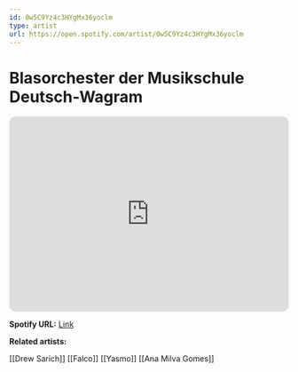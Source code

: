 ```yaml
---
id: 0w5C9Yz4c3HYgMx36yoclm
type: artist
url: https://open.spotify.com/artist/0w5C9Yz4c3HYgMx36yoclm
---
```

# Blasorchester der Musikschule Deutsch-Wagram

<iframe style="border-radius:12px" src="https://open.spotify.com/embed/artist/0w5C9Yz4c3HYgMx36yoclm" width="100%" height="352" frameBorder="0" allowfullscreen="" allow="autoplay; clipboard-write; encrypted-media; fullscreen; picture-in-picture" loading="lazy"></iframe>

**Spotify URL:** [Link](https://open.spotify.com/artist/0w5C9Yz4c3HYgMx36yoclm)

**Related artists:**

[[Drew Sarich]]
[[Falco]]
[[Yasmo]]
[[Ana Milva Gomes]]

